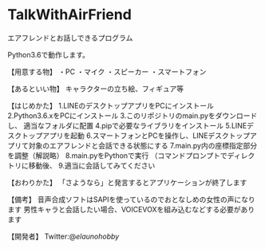 # TalkWithAirFriend
エアフレンドとお話しできるプログラム

Python3.6で動作します。

【用意する物】
・PC
・マイク
・スピーカー
・スマートフォン

【あるといい物】
キャラクターの立ち絵、フィギュア等

【はじめかた】
1.LINEのデスクトップアプリをPCにインストール
2.Python3.6.xをPCにインストール
3.このリポジトリのmain.pyをダウンロードし、
適当なフォルダに配置
4.pipで必要なライブラリをインストール
5.LINEデスクトップアプリを起動
6.スマートフォンとPCを操作し、LINEデスクトップアプリて対象のエアフレンドと会話できる状態にする
7.main.py内の座標指定部分を調整（解説略）
8.main.pyをPythonで実行
（コマンドプロンプトでディレクトリに移動後、
9.適当に会話してみてください

【おわりかた】
「さようなら」と発言するとアプリケーションが終了します

【備考】
音声合成ソフトはSAPIを使っているのでおとなしめの女性の声になります
男性キャラと会話したい場合、VOICEVOXを組み込むなどする必要があります

【開発者】
Twitter:@_elaunohobby_
